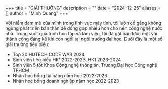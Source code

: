 +++
title = "GIẢI THƯỞNG"
description = ""
date = "2024-12-25"
aliases = []
author = "Minh Quang"
+++

<!-- Hugo Award - from Wikipedia: [Hugo Award](https://en.wikipedia.org/wiki/Hugo_Award) -->

Với niềm đam mê của mình trong lĩnh vực máy tính, tôi luôn cố gắng không ngừng phát triển bản thân để đóng góp nhiều hơn cho nền công nghệ nước nhà. Trong suốt quá trình học tập và làm việc, tôi đã gặt hái được một vài thành công đáng kể khi còn ngồi tại ngôi trường đại học. Dưới đây là một số giải thưởng tiêu biểu:

- Top 20 HUTECH CODE WAR 2024
- Sinh viên tiêu biểu HK1 2022-2023, HK1 2023-2024
- Sinh viên 5 tốt Khoa Công nghệ thông tin, Trường Đại học Công nghệ TPHCM
- Nhận học bổng tài năng năm học 2022-2023
- Nhận học bổng doanh nghiệp năm học 2022-2023
